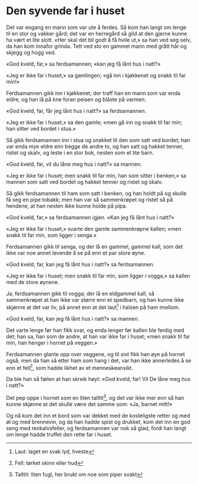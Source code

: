 # Den syvende far i huset

Det var engang en mann som var ute å ferdes. Så kom han langt om lenge til en stor og vakker gård; det var en herregård så gild at den gjerne kunne ha vært et lite slott. «Her skal det bli godt å få hvile ut,» sa han ved seg selv, da han kom innafor grinda. Tett ved sto en gammel mann med grått hår og skjegg og hogg ved.

«God kveld, far,» sa ferdsamannen; «kan jeg få lånt hus i natt?»

«Jeg er ikke far i huset,» sa gamlingen; «gå inn i kjøkkenet og snakk til far min!»

Ferdsamannen gikk inn i kjøkkenet; der traff han en mann som var enda eldre, og han lå på kne foran peisen og blåste på varmen.

«God kveld, far, får jeg lånt hus i natt?» sa ferdsamannen.

«Jeg er ikke far i huset,» sa den gamle; «men gå inn og snakk til far min; han sitter ved bordet i stua.»

Så gikk ferdsamannen inn i stua og snakket til den som satt ved bordet; han var enda mye eldre enn begge de andre to, og han satt og hakket tenner, ristet og skalv, og leste i en stor bok, nesten som et lite barn.

«God kveld, far, vil du låne meg hus i natt?» sa mannen.

«Jeg er ikke far i huset; men snakk til far min, han som sitter i benken,» sa mannen som satt ved bordet og hakket tenner og ristet og skalv.

Så gikk ferdsamannen til ham som satt i benken, og han holdt på og skulle få seg en pipe tobakk; men han var så sammenkrøpet og ristet så på hendene, at han nesten ikke kunne holde på pipa.

«God kveld, far,» sa ferdsamannen igjen. «Kan jeg få lånt hus i natt?»

«Jeg er ikke far i huset,» svarte den gamle sammenkrøpne kallen; «men snakk til far min, som ligger i senga.»

Ferdsamannen gikk til senga, og der lå en gammel, gammel kall, som det ikke var noe annet levende å se på enn et par store øyne.

«God kveld, far, kan jeg få lånt hus i natt?» sa ferdsamannen.

«Jeg er ikke far i huset; men snakk til far min, som ligger i vogga,» sa kallen med de store øynene.

Ja, ferdsamannen gikk til vogga; der lå en eldgammel kall, så sammenkrøpet at han ikke var større enn et spedbarn, og han kunne ikke skjønne at det var liv, på annet enn at det laut[^1] i halsen på ham imellom.

«God kveld, far, kan jeg få lånt hus i natt?» sa mannen.

Det varte lenge før han fikk svar, og enda lenger før kallen ble ferdig med det; han sa, han som de andre, at han var ikke far i huset; «men snakk til far min, han henger i hornet på veggen.»

Ferdsamannen glante opp over veggene, og til sist fikk han øye på hornet også; men da han så etter ham som hang i det, var han ikke annerledes å se enn et fell[^2], som hadde likhet av et menneskeansikt.

Da ble han så fælen at han skreik høyt: «God kveld, far! Vil De låne meg hus i natt?»

Det pep oppe i hornet som en liten talltit[^3], og det var ikke mer enn så han kunne skjønne at det skulle være det samme som: «Ja, barnet mitt!»

Og nå kom det inn et bord som var dekket med de kosteligste retter og med øl og med brennevin, og da han hadde spist og drukket, kom det inn en god seng med renkalvsfeller, og ferdsamannen var nok så glad, fordi han langt om lenge hadde truffet den rette far i huset.

[^1]: Laut: laget en svak lyd, hveste
[^2]: Fell: tørket skinn eller hud
[^3]: Talltit: liten fugl, her brukt om noe som piper svakt